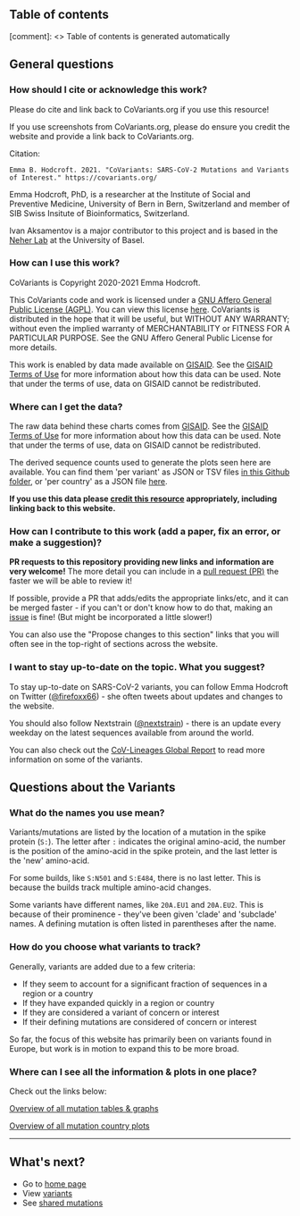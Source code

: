 ## Table of contents

[comment]: <> Table of contents is generated automatically

## General questions

### How should I cite or acknowledge this work?

Please do cite and link back to CoVariants.org if you use this resource! 

If you use screenshots from CoVariants.org, please do ensure you credit the website and provide a link back to CoVariants.org.

Citation:

```
Emma B. Hodcroft. 2021. "CoVariants: SARS-CoV-2 Mutations and Variants of Interest." https://covariants.org/
```

Emma Hodcroft, PhD, is a researcher at the Institute of Social and Preventive Medicine, University of Bern in Bern, Switzerland and member of SIB Swiss Insitute of Bioinformatics, Switzerland.

Ivan Aksamentov is a major contributor to this project and is based in the [Neher Lab](https://neherlab.org/) at the University of Basel.

<!-- TODO:

- add citation
- add linking info
- add social media sharing info and links -->

### How can I use this work?

CoVariants is Copyright 2020-2021 Emma Hodcroft.

This CoVariants code and work is licensed under a [GNU Affero General Public License (AGPL)](https://www.gnu.org/licenses/agpl-3.0.en.html). You can view this license [here](https://github.com/hodcroftlab/covariants/blob/master/LICENSE.md). CoVariants is distributed in the hope that it will be useful, but WITHOUT ANY WARRANTY; without even the implied warranty of MERCHANTABILITY or FITNESS FOR A PARTICULAR PURPOSE. See the GNU Affero General Public License for more details.

This work is enabled by data made available on [GISAID](https://www.gisaid.org/). See the [GISAID Terms of Use](https://www.gisaid.org/registration/terms-of-use/) for more information about how this data can be used. Note that under the terms of use, data on GISAID cannot be redistributed.

### Where can I get the data?

The raw data behind these charts comes from [GISAID](https://www.gisaid.org/). See the [GISAID Terms of Use](https://www.gisaid.org/registration/terms-of-use/) for more information about how this data can be used. Note that under the terms of use, data on GISAID cannot be redistributed.

The derived sequence counts used to generate the plots seen here are available. You can find them 'per variant' as JSON or TSV files [in this Github folder](https://github.com/hodcroftlab/covariants/tree/master/cluster_tables), or 'per country' as a JSON file [here](https://github.com/hodcroftlab/covariants/blob/master/cluster_tables/EUClusters_data.json). 

**If you use this data please [credit this resource](#how-should-i-cite-or-acknowledge-this-work) appropriately, including linking back to this website.**

### How can I contribute to this work (add a paper, fix an error, or make a suggestion)?

**PR requests to this repository providing new links and information are very welcome!** The more detail you can include in a [pull request (PR)](https://github.com/hodcroftlab/covariants/pulls) the faster we will be able to review it!

If possible, provide a PR that adds/edits the appropriate links/etc, and it can be merged faster - if you can't or don't know how to do that, making an [issue](https://github.com/hodcroftlab/covariants/issues) is fine! (But might be incorporated a little slower!)

You can also use the "Propose changes to this section" links that you will often see in the top-right of sections across the website.

<!-- TODO:

- TODO: Add link to discussion and twitter.

- TODO: Add link to issues and pull requests.

- TODO: Add content contributors guide. Where, how, what. How to add new content and data.

- TODO: Add software developers guide. -->


### I want to stay up-to-date on the topic. What you suggest?

To stay up-to-date on SARS-CoV-2 variants, you can follow Emma Hodcroft on Twitter ([@firefoxx66](https://twitter.com/firefoxx66)) - she often tweets about updates and changes to the website.

You should also follow Nextstrain ([@nextstrain](https://twitter.com/nextstrain)) - there is an update every weekday on the latest sequences available from around the world.

You can also check out the [CoV-Lineages Global Report](https://cov-lineages.org/global_report.html) to read more information on some of the variants.


## Questions about the Variants

### What do the names you use mean?

Variants/mutations are listed by the location of a mutation in the spike protein (`S:`). The letter after `:` indicates the original amino-acid, the number is the position of the amino-acid in the spike protein, and the last letter is the 'new' amino-acid.

For some builds, like `S:N501` and `S:E484`, there is no last letter. This is because the builds track multiple amino-acid changes.

Some variants have different names, like `20A.EU1` and `20A.EU2`. This is because of their prominence - they've been given 'clade' and 'subclade' names. A defining mutation is often listed in parentheses after the name.

### How do you choose what variants to track?

Generally, variants are added due to a few criteria:
- If they seem to account for a significant fraction of sequences in a region or a country
- If they have expanded quickly in a region or country
- If they are considered a variant of concern or interest
- If their defining mutations are considered of concern or interest

So far, the focus of this website has primarily been on variants found in Europe, but work is in motion to expand this to be more broad.

### Where can I see all the information & plots in one place?

Check out the links below:

[Overview of all mutation tables & graphs](/per-variant)

[Overview of all mutation country plots](/per-country)

---

## What's next?

- Go to [home page](/)
- View [variants](/variants)
- See [shared mutations](/shared-mutations)
